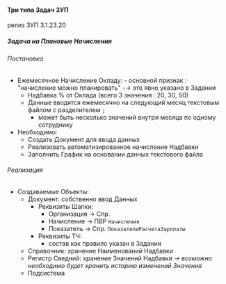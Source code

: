 
#### Три типа Задач ЗУП

релиз ЗУП 3.1.23.20


##### Задача на Плановые Начисления

###### Постановка
- Ежемесячное Начисление  Окладу:
        - основной признак : "начисление можно  планировать" -→ это явно указано в Задании
    - Надбавка % от Оклада (всего 3 значения : 20, 30, 50)
    - Данные вводятся ежемесячно на следующий месяц текстовым файлом с разделителем `;` 
        - может быть несколько значений внутри месяца по  одному сотруднику 
- Необходимо:
    - Создать Документ для ввода данных
    - Реализовать автоматизированное начисление Надбавки
    - Заполнить График на основании данных текстового файла     

###### Реализация
- Создаваемые Объекты:
    - Документ:  собственно ввод Данных
        - Реквизиты Шапки:
          - Организация → Спр. 
          - Начисление → ПВР `Начисления` 
          - Показатель → Спр. `ПоказателиРасчетаЗарплаты`  
        - Реквизиты ТЧ:
            -  состав как  правило указан в Задании 
    - Справочник: хранение Наименований Надбавки 
    - Регистр Сведний: хранение Значений Надбавки  *→ возможно необходимо будет хранить историю изменений Значения*
    - Подсистема  
